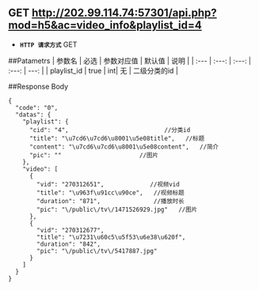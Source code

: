 ## GET http://202.99.114.74:57301/api.php?mod=h5&ac=video_info&playlist_id=4


- **`HTTP 请求方式`** GET

##Patametrs
| 参数名 | 必选 | 参数对应值 | 默认值 | 说明 |
| :--- | :---: | :---: | :---: | ---: |
| playlist_id | true |  int| 无 | 二级分类的id |



##Response Body
```
{
  "code": "0",
  "datas": {
    "playlist": {
      "cid": "4",                           //分类id
      "title": "\u7cd6\u7cd6\u8001\u5e08title",   //标题
      "content": "\u7cd6\u7cd6\u8001\u5e08content",   //简介
      "pic": ""                      //图片
    },
    "video": [
      {
        "vid": "270312651",             //视频vid
        "title": "\u963f\u91cc\u90ce",   //视频标题
        "duration": "871",               //播放时长
        "pic": "\/public\/tv\/1471526929.jpg"   //图片
      },
      {
        "vid": "270312677",
        "title": "\u7231\u60c5\u5f53\u6e38\u620f",
        "duration": "842",
        "pic": "\/public\/tv\/5417887.jpg"
      }
    ]
  }
}
```